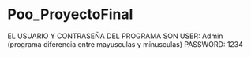 # Poo_ProyectoFinal
EL USUARIO Y CONTRASEÑA DEL PROGRAMA
SON USER: Admin (programa diferencia entre mayusculas y minusculas) 
PASSWORD: 1234
